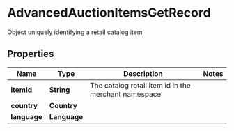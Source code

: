 

# AdvancedAuctionItemsGetRecord

Object uniquely identifying a retail catalog item

## Properties

Name | Type | Description | Notes
------------ | ------------- | ------------- | -------------
**itemId** | **String** | The catalog retail item id in the merchant namespace | 
**country** | **Country** |  | 
**language** | **Language** |  | 



